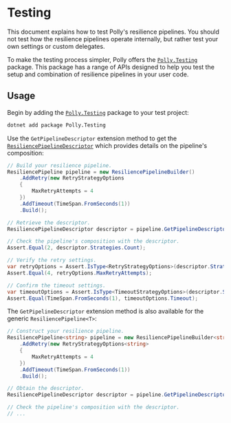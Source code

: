 # Testing

This document explains how to test Polly's resilience pipelines. You should not test how the resilience pipelines operate internally, but rather test your own settings or custom delegates.

To make the testing process simpler, Polly offers the [`Polly.Testing`](https://www.nuget.org/packages/Polly.Testing/) package. This package has a range of APIs designed to help you test the setup and combination of resilience pipelines in your user code.

## Usage

Begin by adding the [`Polly.Testing`](https://www.nuget.org/packages/Polly.Testing) package to your test project:

```sh
dotnet add package Polly.Testing
```

Use the `GetPipelineDescriptor` extension method to get the [`ResiliencePipelineDescriptor`](xref:Polly.Testing.ResiliencePipelineDescriptor) which provides details on the pipeline's composition:

<!-- snippet: get-pipeline-descriptor -->
```cs
// Build your resilience pipeline.
ResiliencePipeline pipeline = new ResiliencePipelineBuilder()
    .AddRetry(new RetryStrategyOptions
    {
        MaxRetryAttempts = 4
    })
    .AddTimeout(TimeSpan.FromSeconds(1))
    .Build();

// Retrieve the descriptor.
ResiliencePipelineDescriptor descriptor = pipeline.GetPipelineDescriptor();

// Check the pipeline's composition with the descriptor.
Assert.Equal(2, descriptor.Strategies.Count);

// Verify the retry settings.
var retryOptions = Assert.IsType<RetryStrategyOptions>(descriptor.Strategies[0].Options);
Assert.Equal(4, retryOptions.MaxRetryAttempts);

// Confirm the timeout settings.
var timeoutOptions = Assert.IsType<TimeoutStrategyOptions>(descriptor.Strategies[1].Options);
Assert.Equal(TimeSpan.FromSeconds(1), timeoutOptions.Timeout);
```
<!-- endSnippet -->

The `GetPipelineDescriptor` extension method is also available for the generic `ResiliencePipeline<T>`:

<!-- snippet: get-pipeline-descriptor-generic -->
```cs
// Construct your resilience pipeline.
ResiliencePipeline<string> pipeline = new ResiliencePipelineBuilder<string>()
    .AddRetry(new RetryStrategyOptions<string>
    {
        MaxRetryAttempts = 4
    })
    .AddTimeout(TimeSpan.FromSeconds(1))
    .Build();

// Obtain the descriptor.
ResiliencePipelineDescriptor descriptor = pipeline.GetPipelineDescriptor();

// Check the pipeline's composition with the descriptor.
// ...
```
<!-- endSnippet -->
